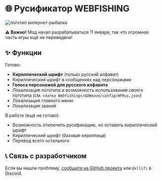 # 🌐 Русификатор WEBFISHING

![логотип интернет-рыбалки](https://i.ibb.co/vDbgMz5/logo2.png)

**⚠️ Важно!** Мод начал разрабатываться 11 января, так что огромная часть игры ещё не переведена!

## ✨ Функции

Готово:

- **Кириллический шрифт** (только русский алфавит)
- Кириллический шрифт в сообщениях над персонажами
- **Голоса персонажей для русского алфавита**
- Локализация логотипа и возможность использования своего логотипа *(см. `<папка Webfishing>/GDWeave/config/WFRus.json`)*
- Локализация главного меню
- Локализация званий

В работе (ещё не готово):

- Возможность отключить русификацию, но оставить кириллический шрифт
- Кириллический шрифт (базовая кириллица)
- Перевод всего остального

## 📞 Связь с разработчиком

Если вы нашли проблему, [сообщите на GitHub проекта](https://github.com/xllifi/WFRus/issues/new) или `@xllifi` в Discord.
